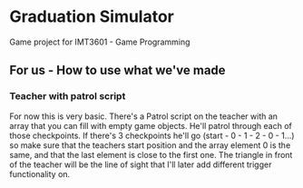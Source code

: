 # Graduation Simulator
Game project for IMT3601 - Game Programming

## For us - How to use what we've made
### Teacher with patrol script
For now this is very basic. There's a Patrol script on the teacher with an array that you can fill with empty game objects. He'll patrol through each of those checkpoints. If there's 3 checkpoints he'll go (start - 0 - 1 - 2 - 0 - 1...) so make sure that the teachers start position and the array element 0 is the same, and that the last element is close to the first one.
The triangle in front of the teacher will be the line of sight that I'll later add different trigger functionality on. 